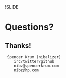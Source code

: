 !SLIDE

# Questions?

## Thanks!

     Spencer Krum (nibalizer)
        irc/twitter/github
        nibz@spencerkrum.com
        nibz@hp.com


